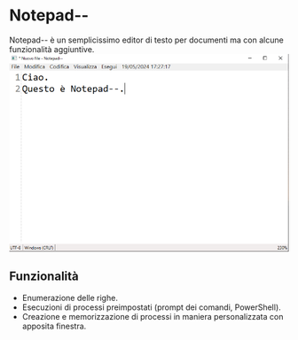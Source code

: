 # Notepad--
Notepad-- è un semplicissimo editor di testo per documenti ma con alcune funzionalità aggiuntive.
![Notepad Home Screen](https://github.com/FrancescoSantaniello/Notepad--/blob/master/Screenshot/home.png)
## Funzionalità
* Enumerazione delle righe.
* Esecuzioni di processi preimpostati (prompt dei comandi, PowerShell).
* Creazione e memorizzazione di processi in maniera personalizzata con apposita finestra.
